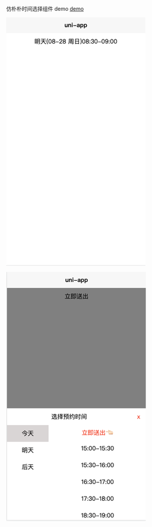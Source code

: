 仿朴朴时间选择组件
demo [demo](https://github.com/gkuanine/uni-appointTime/tree/main/static/h5/index.html)

![效果图片1](1.png "隐藏")

![效果图片2](2.png "显示")


